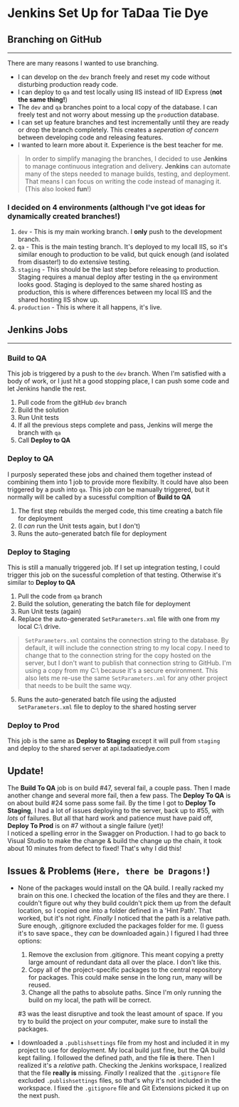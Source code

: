 # Jenkins Set Up for TaDaa Tie Dye 


## Branching on GitHub
***
There are many reasons I wanted to use branching.
* I can develop on the `dev` branch freely and reset my code without disturbing production ready code.
* I can deploy to `qa` and test locally using IIS instead of IID Express (**not the same thing!**)
* The `dev` and `qa` branches point to a local copy of the database.  I can freely test and not worry about messing up the `prod`uction database.
* I can set up feature branches and test incrementally until they are ready or drop the branch completely.  This creates a _seperation of concern_ between developing code and releasing features.
* I wanted to learn more about it.  Experience is the best teacher for me.

> In order to simplify managing the branches, I decided to use **Jenkins** to manage continuous integration and delivery.  **Jenkins** can automate many of the steps needed to manage builds, testing, and deployment.  That means I can focus on writing the code instead of managing it.  (This also looked **fun**!)

### I decided on 4 environments (although I've got ideas for dynamically created branches!)
1) `dev` - This is my main working branch.  I **only** push to the development branch.
2) `qa`  - This is the main testing branch.  It's deployed to my locall IIS, so it's similar enough to production to be valid, but quick enough (and isolated from disaster!) to do extensive testing.
3) `staging` - This should be the last step before releasing to production.  Staging requires a manual deploy after testing in the `qa` environment looks good.  Staging is deployed to the same shared hosting as production, this is where differences between my local IIS and the shared hosting IIS show up. 
4) `production` - This is where it all happens, it's live.

## Jenkins Jobs
***
### Build to QA
This job is triggered by a push to the `dev` branch.  When I'm satisfied with a body of work, or I just hit a good stopping place, I can push some code and let Jenkins handle the rest.  
1) Pull code from the gitHub `dev` branch
2) Build the solution
3) Run Unit tests
4) If all the previous steps complete and pass, Jenkins will merge the branch with `qa`
5) Call **Deploy to QA**

### Deploy to QA
I purposly seperated these jobs and chained them together instead of combining them into 1 job to provide more flexibilty.  It could have also been triggered by a push into `qa`.
This job *can* be manually triggered, but it normally will be called by a sucessful compltion of **Build to QA**
1) The first step rebuilds the merged code, this time creating a batch file for deployment
2) (I _can_ run the Unit tests again, but I don't)
2) Runs the auto-generated batch file for deployment

### Deploy to Staging
This is still a manually triggered job.  If I set up integration testing, I could trigger this job on the sucessful completion of that testing.
Otherwise it's similar to **Deploy to QA**
1) Pull the code from `qa` branch
2) Build the solution, generating the batch file for deployment
3) Run Unit tests (again)
4) Replace the auto-generated `SetParameters.xml` file with one from my local C:\ drive.
> `SetParameters.xml` contains the connection string to the database.  By default, it will include the connection string to my local copy.  I need to change that to the connection string for the copy hosted on the server, but I don't want to publish that connection string to GitHub.  I'm using a copy from my C:\ because it's a secure environment.  This also lets me re-use the same `SetParameters.xml` for any other project that needs to be built the same wqy.
5) Runs the auto-generated batch file using the adjusted `SetParameters.xml` file to deploy to the shared hosting server

### Deploy to Prod
This job is the same as **Deploy to Staging** except it will pull from `staging` and deploy to the shared server at api.tadaatiedye.com

## Update!
The **Build To QA** job is on build #47, several fail, a couple pass.   Then I made another change and several more fail, then a few pass.  The **Deploy To QA** is on about build #24 some pass some fail.  By the time I got to **Deploy To Staging**, I had a lot of issues deploying to the server, back up to #55, with *lots* of failures.  But all that hard work and patience must have paid off, **Deploy To Prod** is on #7 without a single failure (yet)!  
I noticed a spelling error in the Swagger on Production.  I had to go back to Visual Studio to make the change & build the change up the chain, it took about 10 minutes from defect to fixed!  That's why I did this!
## Issues & Problems (`Here, there be Dragons!`)
* None of the packages would install on the QA build.  I really racked my brain on this one.  I checked the location of the files and they are there.  I couldn't figure out why they build couldn't pick them up from the default location, so I copied one into a folder defined in a 'Hint Path'.  That worked, but it's not right.  *Finally* I noticed that the path is a relative path.  Sure enough, .gitignore excluded the packages folder for me.  (I guess it's to save space., they _can_ be downloaded again.)  I figured I had three options:
  1) Remove the exclusion from .gitignore.  This meant copying a pretty large amount of redundant data all over the place.  I don't like this.
  2) Copy all of the project-specific packages to the central repository for packages.  This could make sense in the long run, many will be reused.
  3) Change all the paths to absolute paths.  Since I'm only running the build on my local, the path will be correct.    
  
  #3 was the least disruptive and took the least amount of space.  If you try to build the project on _your_ computer, make sure to install the packages.

* I downloaded a `.publishsettings` file from my host and included it in my project to use for deployment.  My local build just fine, but the QA build kept failing.  I followed the defined path, and the file **is** there.  Then I realized it's a *relative* path.  Checking the Jenkins workspace, I realized that the file **really is** missing. *Finally* I realized that the `.gitignore` file excluded `.publishsettings` files, so that's why it's not included in the workspace.  I fixed the `.gitignore` file and Git Extensions picked it up on the next push.